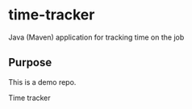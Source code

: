 # time-tracker
Java (Maven) application for tracking time on the job

## Purpose
This is a demo repo.


Time tracker
